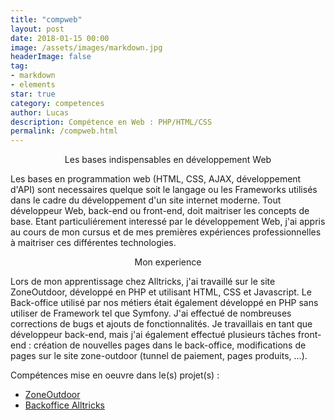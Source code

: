 ```yaml
---
title: "compweb"
layout: post
date: 2018-01-15 00:00
image: /assets/images/markdown.jpg
headerImage: false
tag:
- markdown
- elements
star: true
category: competences
author: Lucas
description: Compétence en Web : PHP/HTML/CSS
permalink: /compweb.html
---
```


<center>Les bases indispensables en développement Web</center>

<p>
Les bases en programmation web (HTML, CSS, AJAX, développement d'API) sont necessaires quelque
soit le langage ou les Frameworks utilisés dans le cadre du développement d'un site internet moderne.
Tout développeur Web, back-end ou front-end, doit maitriser les concepts de base.
Etant particuliérement interessé par le développement Web, j'ai appris au cours de mon cursus et de mes
premières expériences professionnelles à maitriser ces différentes technologies.
</p>

<center>Mon experience</center>

<p>
Lors de mon apprentissage chez Alltricks, j'ai travaillé sur le site ZoneOutdoor, développé
en PHP et utilisant HTML, CSS et Javascript.
Le Back-office utilisé par nos métiers était également développé en PHP sans utiliser de Framework tel
que Symfony.
J'ai effectué de nombreuses corrections de bugs et ajouts de fonctionnalités.
Je travaillais en tant que développeur back-end, mais j'ai également effectué plusieurs
tâches front-end : création de nouvelles pages dans le back-office, modifications de pages
sur le site zone-outdoor (tunnel de paiement, pages produits, ...).
</p>


Compétences mise en oeuvre dans le(s) projet(s) :

- [ZoneOutdoor]({{site.url}}/myportfolio/zone-outdoor)
- [Backoffice Alltricks]({{site.url}}/myportfolio/alltricks-backoffice)
